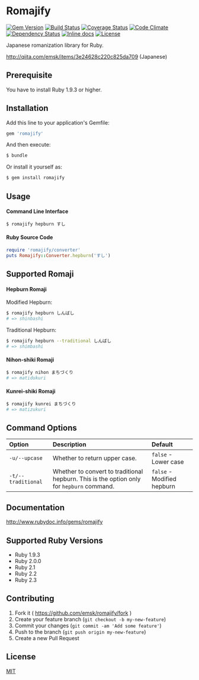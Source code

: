 # Romajify

[![Gem Version](https://badge.fury.io/rb/romajify.svg)](https://badge.fury.io/rb/romajify)
[![Build Status](https://travis-ci.org/emsk/romajify.svg?branch=master)](https://travis-ci.org/emsk/romajify)
[![Coverage Status](https://coveralls.io/repos/github/emsk/romajify/badge.svg?branch=master)](https://coveralls.io/github/emsk/romajify)
[![Code Climate](https://codeclimate.com/github/emsk/romajify/badges/gpa.svg)](https://codeclimate.com/github/emsk/romajify)
[![Dependency Status](https://gemnasium.com/emsk/romajify.svg)](https://gemnasium.com/emsk/romajify)
[![Inline docs](http://inch-ci.org/github/emsk/romajify.svg?branch=master)](http://inch-ci.org/github/emsk/romajify)
[![License](https://img.shields.io/badge/license-MIT-blue.svg)](LICENSE.txt)

Japanese romanization library for Ruby.

http://qiita.com/emsk/items/3e24628c220c825da709 (Japanese)

## Prerequisite

You have to install Ruby 1.9.3 or higher.

## Installation

Add this line to your application's Gemfile:

```ruby
gem 'romajify'
```

And then execute:

```sh
$ bundle
```

Or install it yourself as:

```sh
$ gem install romajify
```

## Usage

#### Command Line Interface

```sh
$ romajify hepburn すし
```

#### Ruby Source Code

```ruby
require 'romajify/converter'
puts Romajify::Converter.hepburn('すし')
```

## Supported Romaji

#### Hepburn Romaji

Modified Hepburn:

```sh
$ romajify hepburn しんばし
# => shinbashi
```

Traditional Hepburn:

```sh
$ romajify hepburn --traditional しんばし
# => shimbashi
```

#### Nihon-shiki Romaji

```sh
$ romajify nihon まちづくり
# => matidukuri
```

#### Kunrei-shiki Romaji

```sh
$ romajify kunrei まちづくり
# => matizukuri
```

## Command Options

| Option | Description | Default |
| :----- | :---------- | :------ |
| `-u/--upcase` | Whether to return upper case. | `false` - Lower case |
| `-t/--traditional` | Whether to convert to traditional hepburn. This is the option only for `hepburn` command. | `false` - Modified hepburn |

## Documentation

http://www.rubydoc.info/gems/romajify

## Supported Ruby Versions

* Ruby 1.9.3
* Ruby 2.0.0
* Ruby 2.1
* Ruby 2.2
* Ruby 2.3

## Contributing

1. Fork it ( https://github.com/emsk/romajify/fork )
2. Create your feature branch (`git checkout -b my-new-feature`)
3. Commit your changes (`git commit -am 'Add some feature'`)
4. Push to the branch (`git push origin my-new-feature`)
5. Create a new Pull Request

## License

[MIT](LICENSE.txt)
